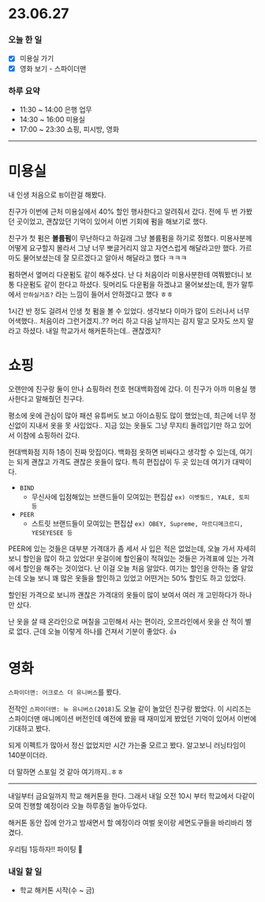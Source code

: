 # 23.06.27

### 오늘 한 일

- [x] 미용실 가기
- [x] 영화 보기 - 스파이더맨

### 하루 요약

- 11:30 ~ 14:00 은행 업무
- 14:30 ~ 16:00 미용실
- 17:00 ~ 23:30 쇼핑, 피시방, 영화

---

# 미용실

내 인생 처음으로 `펌`이란걸 해봤다.

친구가 이번에 근처 미용실에서 40% 할인 행사한다고 알려줘서 갔다. 전에 두 번 가봤던 곳이었고, 괜찮았던 기억이 있어서 이번 기회에 펌을 해보기로 했다.

친구가 첫 펌은 **볼륨펌**이 무난하다고 하길래 그냥 볼륨펌을 하기로 정했다. 미용사분께 어떻게 요구할지 몰라서 그냥 너무 뽀글거리지 않고 자연스럽게 해달라고만 했다. 가르마도 물어보셨는데 잘 모르겠다고 알아서 해달라고 했다 ㅋㅋㅋ

펌하면서 옆머리 다운펌도 같이 해주셨다. 난 다 처음이라 미용사분한테 여쭤봤더니 보통 다운펌도 같이 한다고 하셨다. 뒷머리도 다운펌을 하겠냐고 물어보셨는데, 뭔가 말투에서 `안하실거죠?` 라는 느낌이 들어서 안하겠다고 했다 ㅎㅎ

1시간 반 정도 걸려서 인생 첫 펌을 볼 수 있었다. 생각보다 이마가 많이 드러나서 너무 어색했다.. 처음이라 그런거겠지..?? 머리 하고 다음 날까지는 감지 말고 모자도 쓰지 말라고 하셨다. 내일 학교가서 해커톤하는데.. 괜찮겠지?

# 쇼핑

오랜만에 친구랑 둘이 만나 쇼핑하러 천호 현대백화점에 갔다. 이 친구가 아까 미용실 행사한다고 말해줬던 친구다.

평소에 옷에 관심이 많아 패션 유튜버도 보고 아이쇼핑도 많이 했었는데, 최근에 너무 정신없이 지내서 옷을 못 사입었다.. 지금 있는 옷들도 그냥 무지티 돌려입기만 하고 있어서 이참에 쇼핑하러 갔다.

현대백화점 지하 1층이 진짜 맛집이다. 백화점 옷하면 비싸다고 생각할 수 있는데, 여기는 되게 괜찮고 가격도 괜찮은 옷들이 많다. 특히 편집샵이 두 곳 있는데 여기가 대박이다.

- `BIND`
  - 무신사에 입점해있는 브랜드들이 모여있는 편집샵 `ex) 이벳필드, YALE, 토피 등`
- `PEER`
  - 스트릿 브랜드들이 모여있는 편집샵 `ex) OBEY, Supreme, 마르디메크르디, YESEYESEE 등`

PEER에 있는 것들은 대부분 가격대가 좀 세서 사 입은 적은 없었는데, 오늘 가서 자세히 보니 할인을 많이 하고 있었다! 옷걸이에 할인율이 적혀있는 것들은 가격표에 있는 가격에서 할인을 해주는 것이었다. 난 이걸 오늘 처음 알았다. 여기는 할인을 안하는 줄 알았는데 오늘 보니 꽤 많은 옷들을 할인하고 있었고 어떤거는 50% 할인도 하고 있었다.

할인된 가격으로 보니까 괜찮은 가격대의 옷들이 많이 보여서 여러 개 고민하다가 하나만 샀다.

난 옷을 살 때 온라인으로 며칠을 고민해서 사는 편이라, 오프라인에서 옷을 산 적이 별로 없다. 근데 오늘 이렇게 하나를 건져서 기분이 좋았다. 👍

# 영화

`스파이더맨: 어크로스 더 유니버스`를 봤다.

전작인 `스파이더맨: 뉴 유니버스(2018)`도 오늘 같이 놀았던 친구랑 봤었다. 이 시리즈는 스파이더맨 애니메이션 버전인데 예전에 봤을 때 재미있게 봤었던 기억이 있어서 이번에 기대하고 봤다.

되게 이펙트가 많아서 정신 없었지만 시간 가는줄 모르고 봤다. 알고보니 러닝타임이 140분이더라.

더 말하면 스포일 것 같아 여기까지..ㅎㅎ

---

내일부터 금요일까지 학교 해커톤을 한다. 그래서 내일 오전 10시 부터 학교에서 다같이 모여 진행할 예정이라 오늘 하루종일 놀아두었다.

해커톤 동안 집에 안가고 밤새면서 할 예정이라 여벌 옷이랑 세면도구들을 바리바리 챙겼다.

우리팀 1등하자!! 파이팅 👊

### 내일 할 일

- 학교 해커톤 시작(수 ~ 금)
